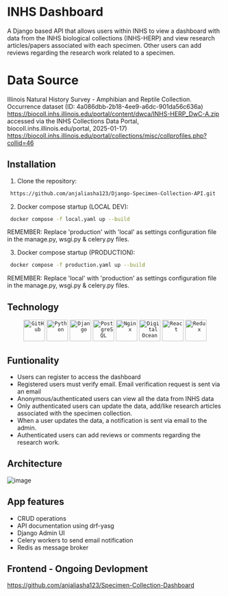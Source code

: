 # INHS Dashboard
A Django based API that allows users within INHS to view a dashboard with data from the INHS biological collections (INHS-HERP) and view research articles/papers associated with each specimen. Other users can add reviews regarding the research work related to a specimen.

# Data Source
Illinois Natural History Survey - Amphibian and Reptile Collection. Occurrence dataset (ID: 4a086dbb-2b18-4ee9-a6dc-901da56c636a) https://biocoll.inhs.illinois.edu/portal/content/dwca/INHS-HERP_DwC-A.zip accessed via the INHS Collections Data Portal, biocoll.inhs.illinois.edu/portal, 2025-01-17) <br>
https://biocoll.inhs.illinois.edu/portal/collections/misc/collprofiles.php?collid=46

## Installation
1. Clone the repository:
```bash
 https://github.com/anjaliasha123/Django-Specimen-Collection-API.git
```

2. Docker compose startup (LOCAL DEV):
```bash
 docker compose -f local.yaml up --build
```
REMEMBER: Replace 'production' with 'local' as settings configuration file in the manage.py, wsgi.py & celery.py files. 

3. Docker compose startup (PRODUCTION):
```bash
 docker compose -f production.yaml up --build
```
REMEMBER: Replace 'local' with 'production' as settings configuration file in the manage.py, wsgi.py & celery.py files.

## Technology
<div align="center">
	<code><img width="50" src="https://raw.githubusercontent.com/marwin1991/profile-technology-icons/refs/heads/main/icons/github.png" alt="GitHub" title="GitHub"/></code>
	<code><img width="50" src="https://raw.githubusercontent.com/marwin1991/profile-technology-icons/refs/heads/main/icons/python.png" alt="Python" title="Python"/></code>
	<code><img width="50" src="https://raw.githubusercontent.com/marwin1991/profile-technology-icons/refs/heads/main/icons/django.png" alt="Django" title="Django"/></code>
	<code><img width="50" src="https://raw.githubusercontent.com/marwin1991/profile-technology-icons/refs/heads/main/icons/postgresql.png" alt="PostgreSQL" title="PostgreSQL"/></code>
	<code><img width="50" src="https://raw.githubusercontent.com/marwin1991/profile-technology-icons/refs/heads/main/icons/nginx.png" alt="Nginx" title="Nginx"/></code>
	<code><img width="50" src="https://raw.githubusercontent.com/marwin1991/profile-technology-icons/refs/heads/main/icons/digital_ocean.png" alt="Digital Ocean" title="Digital Ocean"/></code>
  <code><img width="50" src="https://raw.githubusercontent.com/marwin1991/profile-technology-icons/refs/heads/main/icons/react.png" alt="React" title="React"/></code>
	<code><img width="50" src="https://raw.githubusercontent.com/marwin1991/profile-technology-icons/refs/heads/main/icons/redux.png" alt="Redux" title="Redux"/></code>
</div>

## Funtionality
- Users can register to access the dashboard
- Registered users must verify email. Email verification request is sent via an email
- Anonymous/authenticated users can view all the data from INHS data
- Only authenticated users can update the data, add/like research articles associated with the specimen collection.
- When a user updates the data, a notification is sent via email to the admin.
- Authenticated users can add reviews or comments regarding the research work.

## Architecture
![image](https://github.com/user-attachments/assets/e5fc7423-1d76-441c-a358-be65eebbfc78)

## App features
- CRUD operations
- API documentation using drf-yasg
- Django Admin UI
- Celery workers to send email notification 
- Redis as message broker

## Frontend - Ongoing Devlopment
https://github.com/anjaliasha123/Specimen-Collection-Dashboard

